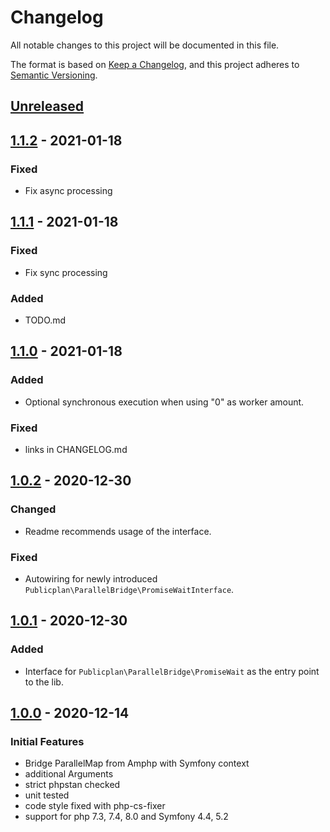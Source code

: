 # Changelog

All notable changes to this project will be documented in this file.

The format is based on [Keep a Changelog](https://keepachangelog.com/en/1.0.0/),
and this project adheres to [Semantic Versioning](https://semver.org/spec/v2.0.0.html).

## [Unreleased]

## [1.1.2] - 2021-01-18

### Fixed
- Fix async processing

## [1.1.1] - 2021-01-18

### Fixed
- Fix sync processing

### Added
- TODO.md

## [1.1.0] - 2021-01-18

### Added
- Optional synchronous execution when using "0" as worker amount.

### Fixed
- links in CHANGELOG.md

## [1.0.2] - 2020-12-30

### Changed

- Readme recommends usage of the interface.

### Fixed

- Autowiring for newly introduced `Publicplan\ParallelBridge\PromiseWaitInterface`.

## [1.0.1] - 2020-12-30

### Added

- Interface for `Publicplan\ParallelBridge\PromiseWait` as the entry point to the lib.

## [1.0.0] - 2020-12-14

### Initial Features

- Bridge ParallelMap from Amphp with Symfony context
- additional Arguments
- strict phpstan checked
- unit tested
- code style fixed with php-cs-fixer
- support for php 7.3, 7.4, 8.0 and Symfony 4.4, 5.2

[unreleased]: https://github.com/thled/symfony-parallel-bridge/compare/v1.1.2...HEAD
[1.1.2]: https://github.com/thled/symfony-parallel-bridge/compare/v1.1.1...v1.1.2
[1.1.1]: https://github.com/thled/symfony-parallel-bridge/compare/v1.1.0...v1.1.1
[1.1.0]: https://github.com/thled/symfony-parallel-bridge/compare/v1.0.2...v1.1.0
[1.0.2]: https://github.com/thled/symfony-parallel-bridge/compare/v1.0.1...v1.0.2
[1.0.1]: https://github.com/thled/symfony-parallel-bridge/compare/v1.0.0...v1.0.1
[1.0.0]: https://github.com/thled/symfony-parallel-bridge/releases/tag/v1.0.0
